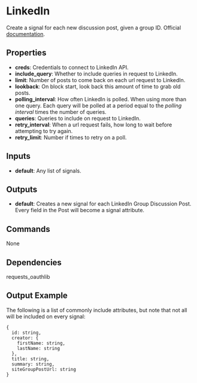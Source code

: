 LinkedIn
========
Create a signal for each new discussion post, given a group ID. Official [documentation](https://developer.linkedin.com/docs).

Properties
----------
- **creds**: Credentials to connect to LinkedIn API.
- **include_query**: Whether to include queries in request to LinkedIn.
- **limit**: Number of posts to come back on each url request to LinkedIn.
- **lookback**: On block start, look back this amount of time to grab old posts.
- **polling_interval**: How often LinkedIn is polled. When using more than one query. Each query will be polled at a period equal to the *polling interval* times the number of queries.
- **queries**: Queries to include on request to LinkedIn.
- **retry_interval**: When a url request fails, how long to wait before attempting to try again.
- **retry_limit**: Number if times to retry on a poll.

Inputs
------
- **default**: Any list of signals.

Outputs
-------
- **default**: Creates a new signal for each LinkedIn Group Discussion Post. Every field in the Post will become a signal attribute.

Commands
--------
None

Dependencies
------------
requests_oauthlib

Output Example
--------------
The following is a list of commonly include attributes, but note that not all will be included on every signal:
```
{
  id: string,
  creator: {
    firstName: string,
    lastName: string
  },
  title: string,
  summary: string,
  siteGroupPostUrl: string
}
```

